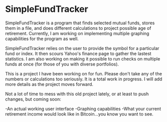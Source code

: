 SimpleFundTracker
=================

SimpleFundTracker is a program that finds selected mutual funds, stores them in a file, and does different calculations to project possible age of retirement. Currently, I am working on implementing multiple graphing capabilities for the program as well. 

SimpleFundTracker relies on the user to provide the symbol for a particular fund or index. It then scours Yahoo's finance page to gather the lastest statistics. I am also working on making it possible to run checks on multiple funds at once (for those of you with diverse portfolios). 

This is a project I have been working on for fun. Please don't take any of the numbers or calculations too seriously. It is a total work in progress. I will add more details as the project moves forward. 


Not a lot of time to mess with this old project lately, or at least to push changes, but coming soon: 

-An actual working user interface 
-Graphing capabilities 
-What your current retirement income would look like in Bitcoin...you know you want to see.
